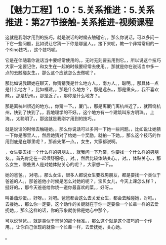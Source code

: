 # 【魅力工程】1.0：5.关系推进：5.关系推进：第27节接触-关系推进-视频课程

这就是我刚才用到的技巧，就是说话的时候去触碰它。，那么你说话，可以多问一下它一些问题，比如说让它猜一下你是哪里人。，接下来呢，教一个非常常用的一个Kino技巧。，这个技巧呢。

它是在伴随着你说话当中要经常使用的。，无时无刻要去用到它。，所以说这个技巧大家一定要记住，和女生在一起的时候要经常去使用。，那就是你在说话当中多一点的去触碰女生。，那么这个应该怎么去做呢？。

那比如说我跟她在聊天，你猜猜我是什么地方人。，南方人。，聪明。，那具体一点是什么地方？，比如福建。，那是什么地方？，那是远东。，那是重庆。，我不喜欢辣。，那是杭州。，那是近了。，那你是什么地方？。

那是离杭州很近的地方。，你猜一下。，厦门。，那是离厦门离杭州近了。，就围绕杭州，快到了快到了。，我地理学的不好。，这个地方有一个建筑叫东方明珠。，上海。，太聪明了。，那这就是我刚才用到的技巧。。

就是说话的时候去触碰她。，那么你说话可以多问一下她一些问题。，比如说让她猜一下你是哪里人。，然后她猜对了给她一个奖励，就拍一下她。，那么这个技巧的作用到底是在哪里呢？，那首先第一点。，女生，大家都说啊。

，女生要去找一个什么样的男朋友。，就我问一下乃棠，你要找一个什么样的男朋友。，首先肯定在一起很舒服吧。，对。，然后比较体贴关心。，对。，体贴关心。，那么女生，哪些男人是对她体贴关心的呢？，大家想一下。。

她的爸爸。，对吧。，那么女生，很多人都说女生要找男朋友，都是要找一个类似于爸爸的人。，那爸爸他小时候是怎么对她的呢？，宝贝女儿，今天上课怎么样？，挺好的。，那今天爸爸给你烧一道你最喜欢的菜。，好呀。。

叫番茄炒蛋。，好呀。，对吧。爸爸都会这么去关爱女生，都会去触碰她，对吧。，去搂她。，那么你一定要，这个动作的关键就在于你一定要像一个长辈一样的去爱抚她。，那么这样的话，你的形象就仿佛是她心中那个。

可以说爸爸。，就是类似于爸爸的那个标准。，那么这个就是这个技巧的一个作用。，让你自己体现的就像一个长辈一样，去爱抚她，关心她。

。